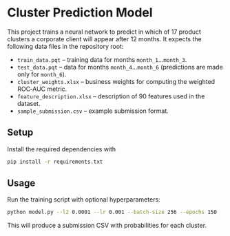 # Cluster Prediction Model

This project trains a neural network to predict in which of 17 product clusters a corporate client will appear after 12 months. It expects the following data files in the repository root:

- `train_data.pqt` – training data for months `month_1`…`month_3`.
- `test_data.pqt` – data for months `month_4`…`month_6` (predictions are made only for `month_6`).
- `cluster_weights.xlsx` – business weights for computing the weighted ROC‑AUC metric.
- `feature_description.xlsx` – description of 90 features used in the dataset.
- `sample_submission.csv` – example submission format.

## Setup
Install the required dependencies with
```bash
pip install -r requirements.txt
```

## Usage
Run the training script with optional hyperparameters:
```bash
python model.py --l2 0.0001 --lr 0.001 --batch-size 256 --epochs 150
```
This will produce a submission CSV with probabilities for each cluster.
